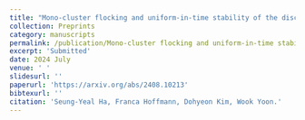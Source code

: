```yaml
---
title: "Mono-cluster flocking and uniform-in-time stability of the discrete Motsch-Tadmor model"
collection: Preprints
category: manuscripts
permalink: /publication/Mono-cluster flocking and uniform-in-time stability of the discrete Motsch-Tadmor model
excerpt: 'Submitted'
date: 2024 July
venue: ' '
slidesurl: ''
paperurl: 'https://arxiv.org/abs/2408.10213'
bibtexurl: ''
citation: 'Seung-Yeal Ha, Franca Hoffmann, Dohyeon Kim, Wook Yoon.'
---
```

